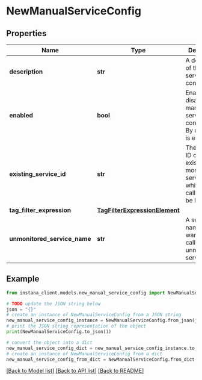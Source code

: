 # NewManualServiceConfig


## Properties

Name | Type | Description | Notes
------------ | ------------- | ------------- | -------------
**description** | **str** | A description of the manual service configuration. | [optional] 
**enabled** | **bool** | Enable or disable the manual service configuration. By default it is enabled. | [optional] 
**existing_service_id** | **str** | The service ID of the existing monitored service to which the calls should be linked. | [optional] 
**tag_filter_expression** | [**TagFilterExpressionElement**](TagFilterExpressionElement.md) |  | 
**unmonitored_service_name** | **str** | A service name if you want to map calls to an unmonitored service. | [optional] 

## Example

```python
from instana_client.models.new_manual_service_config import NewManualServiceConfig

# TODO update the JSON string below
json = "{}"
# create an instance of NewManualServiceConfig from a JSON string
new_manual_service_config_instance = NewManualServiceConfig.from_json(json)
# print the JSON string representation of the object
print(NewManualServiceConfig.to_json())

# convert the object into a dict
new_manual_service_config_dict = new_manual_service_config_instance.to_dict()
# create an instance of NewManualServiceConfig from a dict
new_manual_service_config_from_dict = NewManualServiceConfig.from_dict(new_manual_service_config_dict)
```
[[Back to Model list]](../README.md#documentation-for-models) [[Back to API list]](../README.md#documentation-for-api-endpoints) [[Back to README]](../README.md)


